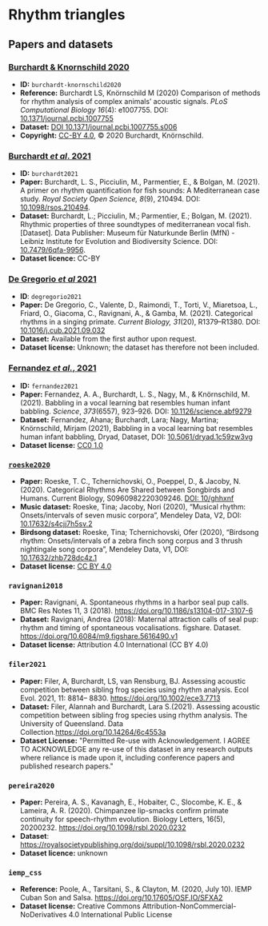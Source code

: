 # Rhythm triangles

## Papers and datasets

### [Burchardt & Knornschild 2020](notebooks/burchardt-knornschild2020.ipynb)

- **ID:** `burchardt-knornschild2020` 
- **Reference:** Burchardt LS, Knörnschild M (2020) Comparison of methods for rhythm analysis of complex animals’ acoustic signals. *PLoS Computational Biology 16*(4): e1007755. DOI: [10.1371/journal.pcbi.1007755](https://doi.org/10.1371/journal.pcbi.1007755)
- **Dataset:** [DOI 10.1371/journal.pcbi.1007755.s006](https://doi.org/10.1371/journal.pcbi.1007755.s006)
- **Copyright:** [CC-BY 4.0](https://creativecommons.org/licenses/by/4.0/), © 2020 Burchardt, Knörnschild.

### [Burchardt *et al*. 2021](notebooks/burchardt2021.ipynb)

- **ID:** `burchardt2021`
- **Paper:** Burchardt, L. S., Picciulin, M., Parmentier, E., & Bolgan, M. (2021). A primer on rhythm quantification for fish sounds: A Mediterranean case study. *Royal Society Open Science, 8*(9), 210494. DOI: [10.1098/rsos.210494](https://doi.org/10.1098/rsos.210494).
- **Dataset:**  Burchardt, L.; Picciulin, M.; Parmentier, E.; Bolgan, M. (2021). Rhythmic properties of three soundtypes of mediterranean vocal fish. [Dataset]. Data Publisher: Museum für Naturkunde Berlin (MfN) - Leibniz Institute for Evolution and Biodiversity Science. DOI: [10.7479/6qfa-9956](https://doi.org/10.7479/6qfa-9956).
- **Dataset licence:** CC-BY

### [De Gregorio *et al* 2021](notebooks/degregorio2021.ipynb)

- **ID**: `degregorio2021`
- **Paper:** De Gregorio, C., Valente, D., Raimondi, T., Torti, V., Miaretsoa, L., Friard, O., Giacoma, C., Ravignani, A., & Gamba, M. (2021). Categorical rhythms in a singing primate. *Current Biology, 31*(20), R1379–R1380. DOI: [10.1016/j.cub.2021.09.032](https://doi.org/10.1016/j.cub.2021.09.032)
- **Dataset:** Available from the first author upon request.
- **Dataset license:** Unknown; the dataset has therefore not been included.

### [Fernandez *et al.*, 2021](notebooks/fernandez2021.ipynb)

- **ID:** `fernandez2021`
- **Paper:** Fernandez, A. A., Burchardt, L. S., Nagy, M., & Knörnschild, M. (2021). Babbling in a vocal learning bat resembles human infant babbling. *Science*, *373*(6557), 923–926. DOI: [10.1126/science.abf9279](https://doi.org/10.1126/science.abf9279)
- **Dataset:** Fernandez, Ahana; Burchardt, Lara; Nagy, Martina; Knörnschild, Mirjam (2021), Babbling in a vocal learning bat resembles human infant babbling, Dryad, Dataset, DOI: [10.5061/dryad.1c59zw3vg](https://doi.org/10.5061/dryad.1c59zw3vg)
- **Dataset license:** [CC0 1.0](https://creativecommons.org/publicdomain/zero/1.0/)

### [`roeske2020`](notebooks/roeske2020.ipynb)

- **Paper:** Roeske, T. C., Tchernichovski, O., Poeppel, D., & Jacoby, N. (2020). Categorical Rhythms Are Shared between Songbirds and Humans. Current Biology, S0960982220309246. [DOI: 10/ghhxnf](https://doi.org/10/ghhxnf)
- **Music dataset:** Roeske, Tina; Jacoby, Nori (2020), “Musical rhythm: Onsets/intervals of seven music corpora”, Mendeley Data, V2, DOI: [10.17632/s4cjj7h5sv.2](https://dx.doi.org/10.17632/s4cjj7h5sv.2)
- **Birdsong dataset:** Roeske, Tina; Tchernichovski, Ofer (2020), “Birdsong rhythm: Onsets/intervals of a zebra finch song corpus and 3 thrush nightingale song corpora”, Mendeley Data, V1, DOI: [10.17632/zhb728dc4z.1](https://dx.doi.org/10.17632/zhb728dc4z.1)
- **Dataset license:** [CC BY 4.0](https://creativecommons.org/licenses/by/4.0/)




### `ravignani2018`

- **Paper:** Ravignani, A. Spontaneous rhythms in a harbor seal pup calls. BMC Res Notes 11, 3 (2018). https://doi.org/10.1186/s13104-017-3107-6
- **Dataset:** Ravignani, Andrea (2018): Maternal attraction calls of seal pup: rhythm and timing of spontaneous vocalisations. figshare. Dataset. https://doi.org/10.6084/m9.figshare.5616490.v1 
- **Dataset license:** Attribution 4.0 International (CC BY 4.0) 

### `filer2021`

- **Paper:** Filer, A, Burchardt, LS, van Rensburg, BJ. Assessing acoustic competition between sibling frog species using rhythm analysis. Ecol Evol. 2021, 11: 8814– 8830. https://doi.org/10.1002/ece3.7713 
- **Dataset:** Filer, Alannah and Burchardt, Lara S.(2021). Assessing acoustic competition between sibling frog species using rhythm analysis. The University of Queensland. Data Collection.https://doi.org/10.14264/6c4553a
- **Dataset License:** "Permitted Re-use with Acknowledgement. I AGREE TO ACKNOWLEDGE any re-use of this dataset in any research outputs where reliance is made upon it, including conference papers and published research papers."


### `pereira2020`

- **Paper:** Pereira, A. S., Kavanagh, E., Hobaiter, C., Slocombe, K. E., & Lameira, A. R. (2020). Chimpanzee lip-smacks confirm primate continuity for speech-rhythm evolution. Biology Letters, 16(5), 20200232. https://doi.org/10.1098/rsbl.2020.0232
- **Dataset**: https://royalsocietypublishing.org/doi/suppl/10.1098/rsbl.2020.0232
- **Dataset licence:** unknown

### `iemp_css`

- **Reference:**  Poole, A., Tarsitani, S., & Clayton, M. (2020, July 10). IEMP Cuban Son and Salsa. https://doi.org/10.17605/OSF.IO/SFXA2 
- **Dataset license:** Creative Commons Attribution-NonCommercial-NoDerivatives 4.0 International Public License